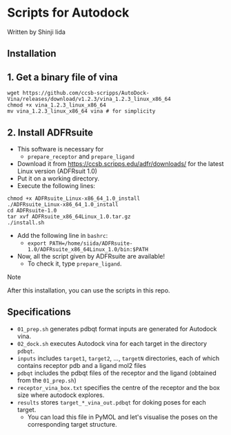 # Scripts for Autodock 
Written by Shinji Iida

## Installation
## 1. Get a binary file of vina
```
wget https://github.com/ccsb-scripps/AutoDock-Vina/releases/download/v1.2.3/vina_1.2.3_linux_x86_64
chmod +x vina_1.2.3_linux_x86_64
mv vina_1.2.3_linux_x86_64 vina # for simplicity
```

## 2. Install ADFRsuite 
- This software is necessary for 
  - `prepare_receptor` and `prepare_ligand`
- Download it from https://ccsb.scripps.edu/adfr/downloads/ for the latest Linux version (ADFRsuit 1.0)
- Put it on a working directory.
- Execute the following lines:
```
chmod +x ADFRsuite_Linux-x86_64_1.0_install
./ADFRsuite_Linux-x86_64_1.0_install
cd ADFRsuite-1.0
tar xvf ADFRsuite_x86_64Linux_1.0.tar.gz
./install.sh
```
- Add the following line in `bashrc`: 
  - `export PATH=/home/siida/ADFRsuite-1.0/ADFRsuite_x86_64Linux_1.0/bin:$PATH`
- Now, all the script given by ADFRsuite are available!
  - To check it, type `prepare_ligand`.

> [!note]
> After this installation, you can use the scripts in this repo.

## Specifications
- `01_prep.sh` generates pdbqt format inputs are generated for Autodock vina. 
- `02_dock.sh` executes Autodock vina for each target in the directory `pdbqt`.
- `inputs` includes `target1`, `target2`, ..., `targetN` directories, each of which contains receptor pdb and a ligand mol2 files 
- `pdbqt` includes the pdbqt files of the receptor and the ligand (obtained from the `01_prep.sh`)
- `receptor_vina_box.txt`  specifies the centre of the receptor and the box size where autodock explores.
- `results` stores `target_*_vina_out.pdbqt` for doking poses for each target.
  - You can load this file in PyMOL and let's visualise the poses on the corresponding target structure.   
